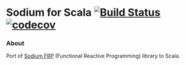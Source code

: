 # Sodium for Scala [![Build Status](https://travis-ci.org/newca12/sodium-scala.svg?branch=master)](https://travis-ci.org/newca12/sodium-scala) [![codecov](https://codecov.io/gh/newca12/sodium-scala/branch/master/graph/badge.svg)](https://codecov.io/gh/newca12/sodium-scala)

### About ###

Port of [Sodium FRP](https://github.com/SodiumFRP/sodium) (Functional Reactive Programming) library to Scala.

